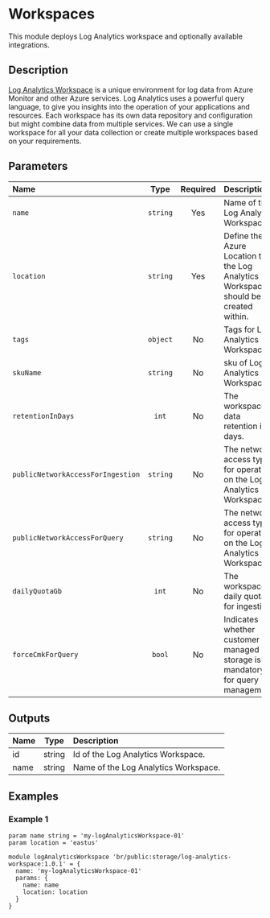 # Workspaces

This module deploys Log Analytics workspace and optionally available integrations.

## Description

[Log Analytics Workspace](https://learn.microsoft.com/en-us/azure/azure-monitor/logs/quick-create-workspace) is a unique environment for log data from Azure Monitor and other Azure services. Log Analytics uses a powerful query language, to give you insights into the operation of your applications and resources. Each workspace has its own data repository and configuration but might combine data from multiple services. We can use a single workspace for all your data collection or create multiple workspaces based on your requirements.

## Parameters

| Name                              | Type     | Required | Description                                                                         |
| :---------------------------------| :------: | :------: | :---------------------------------------------------------------------------------- |
| `name`                            | `string` | Yes      | Name of the Log Analytics Workspace.                                                |
| `location`                        | `string` | Yes      | Define the Azure Location that the Log Analytics Workspace should be created within.|
| `tags`                            | `object` | No       | Tags for Log Analytics Workspace.                                                   |
| `skuName`                         | `string` | No       | sku of Log Analytics Workspace.                                                     |
| `retentionInDays`                 | `int`    | No       | The workspace data retention in days.                                               |
| `publicNetworkAccessForIngestion` | `string` | No       | The network access type for operating on the Log Analytics Workspace.               |
| `publicNetworkAccessForQuery`     | `string` | No       | The network access type for operating on the Log Analytics Workspace.               |
| `dailyQuotaGb`                    | `int`    | No       | The workspace daily quota for ingestion.                                            |
| `forceCmkForQuery`                | `bool`   | No       | Indicates whether customer managed storage is mandatory for query management.       |


## Outputs

| Name | Type   | Description                             |
| :--- | :----: | :-------------------------------------- |
| id   | string | Id of the Log Analytics Workspace.      |
| name | string | Name of the Log Analytics Workspace.    |

## Examples

### Example 1

```bicep
param name string = 'my-logAnalyticsWorkspace-01'
param location = 'eastus'

module logAnalyticsWorkspace 'br/public:storage/log-analytics-workspace:1.0.1' = {
  name: 'my-logAnalyticsWorkspace-01'
  params: {
    name: name
    location: location
  }
}
```
